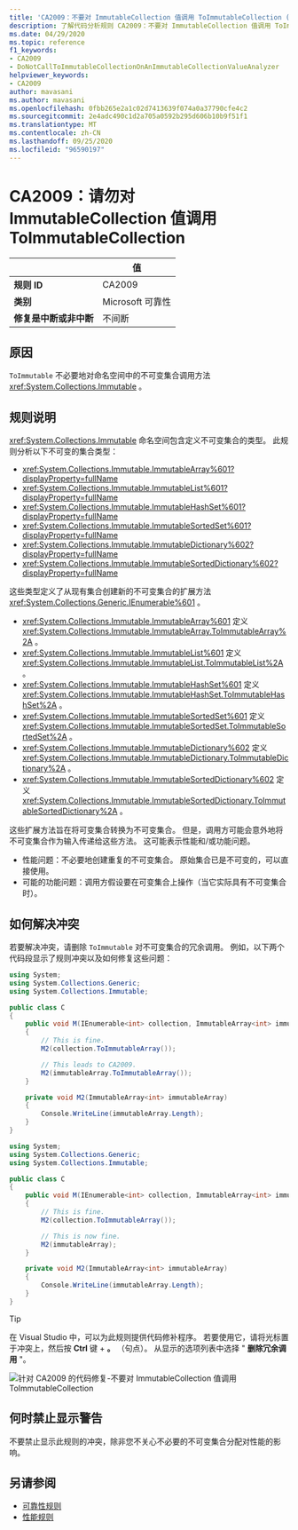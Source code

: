 ```yaml
---
title: 'CA2009：不要对 ImmutableCollection 值调用 ToImmutableCollection (代码分析) '
description: 了解代码分析规则 CA2009：不要对 ImmutableCollection 值调用 ToImmutableCollection
ms.date: 04/29/2020
ms.topic: reference
f1_keywords:
- CA2009
- DoNotCallToImmutableCollectionOnAnImmutableCollectionValueAnalyzer
helpviewer_keywords:
- CA2009
author: mavasani
ms.author: mavasani
ms.openlocfilehash: 0fbb265e2a1c02d7413639f074a0a37790cfe4c2
ms.sourcegitcommit: 2e4adc490c1d2a705a0592b295d606b10b9f51f1
ms.translationtype: MT
ms.contentlocale: zh-CN
ms.lasthandoff: 09/25/2020
ms.locfileid: "96590197"
---
```

# <a name="ca2009-do-not-call-toimmutablecollection-on-an-immutablecollection-value"></a>CA2009：请勿对 ImmutableCollection 值调用 ToImmutableCollection

| | 值 |
|-|-|
| **规则 ID** |CA2009|
| **类别** |Microsoft 可靠性|
| **修复是中断或非中断** |不间断|

## <a name="cause"></a>原因

`ToImmutable` 不必要地对命名空间中的不可变集合调用方法 <xref:System.Collections.Immutable> 。

## <a name="rule-description"></a>规则说明

<xref:System.Collections.Immutable> 命名空间包含定义不可变集合的类型。 此规则分析以下不可变的集合类型：

- <xref:System.Collections.Immutable.ImmutableArray%601?displayProperty=fullName>
- <xref:System.Collections.Immutable.ImmutableList%601?displayProperty=fullName>
- <xref:System.Collections.Immutable.ImmutableHashSet%601?displayProperty=fullName>
- <xref:System.Collections.Immutable.ImmutableSortedSet%601?displayProperty=fullName>
- <xref:System.Collections.Immutable.ImmutableDictionary%602?displayProperty=fullName>
- <xref:System.Collections.Immutable.ImmutableSortedDictionary%602?displayProperty=fullName>

这些类型定义了从现有集合创建新的不可变集合的扩展方法 <xref:System.Collections.Generic.IEnumerable%601> 。

- <xref:System.Collections.Immutable.ImmutableArray%601> 定义 <xref:System.Collections.Immutable.ImmutableArray.ToImmutableArray%2A> 。
- <xref:System.Collections.Immutable.ImmutableList%601> 定义 <xref:System.Collections.Immutable.ImmutableList.ToImmutableList%2A> 。
- <xref:System.Collections.Immutable.ImmutableHashSet%601> 定义 <xref:System.Collections.Immutable.ImmutableHashSet.ToImmutableHashSet%2A> 。
- <xref:System.Collections.Immutable.ImmutableSortedSet%601> 定义 <xref:System.Collections.Immutable.ImmutableSortedSet.ToImmutableSortedSet%2A> 。
- <xref:System.Collections.Immutable.ImmutableDictionary%602> 定义 <xref:System.Collections.Immutable.ImmutableDictionary.ToImmutableDictionary%2A> 。
- <xref:System.Collections.Immutable.ImmutableSortedDictionary%602> 定义 <xref:System.Collections.Immutable.ImmutableSortedDictionary.ToImmutableSortedDictionary%2A> 。

这些扩展方法旨在将可变集合转换为不可变集合。 但是，调用方可能会意外地将不可变集合作为输入传递给这些方法。 这可能表示性能和/或功能问题。

- 性能问题：不必要地创建重复的不可变集合。 原始集合已是不可变的，可以直接使用。
- 可能的功能问题：调用方假设要在可变集合上操作（当它实际具有不可变集合时）。

## <a name="how-to-fix-violations"></a>如何解决冲突

若要解决冲突，请删除 `ToImmutable` 对不可变集合的冗余调用。 例如，以下两个代码段显示了规则冲突以及如何修复这些问题：

```csharp
using System;
using System.Collections.Generic;
using System.Collections.Immutable;

public class C
{
    public void M(IEnumerable<int> collection, ImmutableArray<int> immutableArray)
    {
        // This is fine.
        M2(collection.ToImmutableArray());

        // This leads to CA2009.
        M2(immutableArray.ToImmutableArray());
    }

    private void M2(ImmutableArray<int> immutableArray)
    {
        Console.WriteLine(immutableArray.Length);
    }
}
```

```csharp
using System;
using System.Collections.Generic;
using System.Collections.Immutable;

public class C
{
    public void M(IEnumerable<int> collection, ImmutableArray<int> immutableArray)
    {
        // This is fine.
        M2(collection.ToImmutableArray());

        // This is now fine.
        M2(immutableArray);
    }

    private void M2(ImmutableArray<int> immutableArray)
    {
        Console.WriteLine(immutableArray.Length);
    }
}
```

> [!TIP]
> 在 Visual Studio 中，可以为此规则提供代码修补程序。 若要使用它，请将光标置于冲突上，然后按 **Ctrl** 键 + **。** （句点）。 从显示的选项列表中选择 " **删除冗余调用** "。
>
> ![针对 CA2009 的代码修复-不要对 ImmutableCollection 值调用 ToImmutableCollection](media/ca2009-codefix.png)

## <a name="when-to-suppress-warnings"></a>何时禁止显示警告

不要禁止显示此规则的冲突，除非您不关心不必要的不可变集合分配对性能的影响。

## <a name="see-also"></a>另请参阅

- [可靠性规则](reliability-warnings.md)
- [性能规则](performance-warnings.md)
